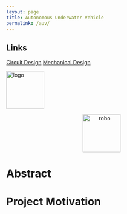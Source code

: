 ```yaml
---
layout: page
title: Autonomous Underwater Vehicle
permalink: /auv/
---
```


## Links
[Circuit Design](/auv/circuitdesign)
[Mechanical Design](/auv/mechdesign)


<div style="text-align: left">
  <img src="../assets/img/hmc_logo.png" alt="logo" width="100" />
</div>

<n></n>
<div style="text-align: center">
  <img src="../../assets/img/schematics/auv/robo_photo.png" alt="robo" width="100" />
</div>
<n></n>


# Abstract
<n></n>


# Project Motivation
<n></n>

